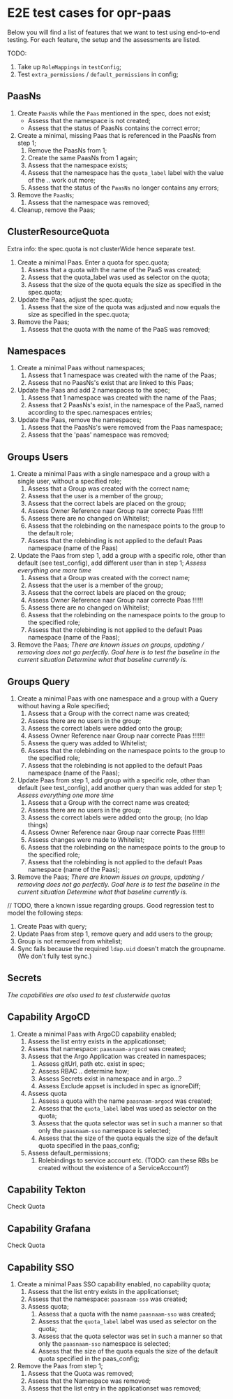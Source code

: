 # E2E test cases for opr-paas

Below you will find a list of features that we want to test using end-to-end testing.
For each feature, the setup and the assessments are listed.

TODO:
1. Take up `RoleMappings` in `testConfig`;
2. Test `extra_permissions` / `default_permissions` in config;

## PaasNs

1. Create `PaasNs` while the `Paas` mentioned in the spec, does not exist;
    * Assess that the namespace is not created;
    * Assess that the status of PaasNs contains the correct error;
2. Create a minimal, missing Paas that is referenced in the PaasNs from step 1;
    1. Remove the PaasNs from 1;
    2. Create the same PaasNs from 1 again;
    3. Assess that the namespace exists;
    4. Assess that the namespace has the `quota_label` label with the value of the .. work out more;
    5. Assess that the status of the `PaasNs` no longer contains any errors;
3. Remove the `PaasNs`;
    1. Assess that the namespace was removed;
4. Cleanup, remove the Paas;

## ClusterResourceQuota

Extra info: the spec.quota is not clusterWide hence separate test.

1. Create a minimal Paas. Enter a quota for spec.quota;
    1. Assess that a quota with the name of the PaaS was created;
    2. Assess that the quota_label was used as selector on the quota;
    3. Assess that the size of the quota equals the size as specified in the spec.quota;
2. Update the Paas, adjust the spec.quota;
    1. Assess that the size of the quota was adjusted and now equals the size as specified in the spec.quota;
3. Remove the Paas;
    1. Assess that the quota with the name of the PaaS was removed;

## Namespaces

1. Create a minimal Paas without namespaces;
    1. Assess that 1 namespace was created with the name of the Paas;
    2. Assess that no PaasNs's exist that are linked to this Paas;
2. Update the Paas and add 2 namespaces to the spec;
    1. Assess that 1 namespace was created with the name of the Paas;
    2. Assess that 2 PaasNs's exist, in the namespace of the PaaS, named according to the spec.namespaces entries;
3. Update the Paas, remove the namespaces;
    1. Assess that the PaasNs's were removed from the Paas namespace;
    2. Assess that the 'paas' namespace was removed;

## Groups Users

1. Create a minimal Paas with a single namespace and a group with a single user, without a specified role;
    1. Assess that a Group was created with the correct name;
    2. Assess that the user is a member of the group;
    3. Assess that the correct labels are placed on the group;
    4. Assess Owner Reference naar Group naar correcte Paas  !!!!!!
    5. Assess there are no changed on Whitelist;
    6. Assess that the rolebinding on the namespace points to the group to the default role;
    7. Assess that the rolebinding is not applied to the default Paas namespace (name of the Paas)
2. Update the Paas from step 1, add a group with a specific role, other than default (see test_config), add different user than in step 1;
    *Assess everything one more time*
    1.  Assess that a Group was created with the correct name;
    2. Assess that the user is a member of the group;
    3. Assess that the correct labels are placed on the group;
    4. Assess Owner Reference naar Group naar correcte Paas  !!!!!!
    5. Assess there are no changed on Whitelist;
    6. Assess that the rolebinding on the namespace points to the group to the specified role;
    7. Assess that the rolebinding is not applied to the default Paas namespace (name of the Paas);
3. Remove the Paas;
   *There are known issues on groups, updating / removing does not go perfectly. Goal here is to test the baseline in the current situation*
   *Determine what that baseline currently is.*

## Groups Query

1. Create a minimal Paas with one namespace and a group with a Query without having a Role specified;
    1. Assess that a Group with the correct name was created;
    2. Assess there are no users in the group;
    3. Assess the correct labels were added onto the group;
    4. Assess Owner Reference naar Group naar correcte Paas    !!!!!!!
    5. Assess the query was added to Whitelist;
    6. Assess that the rolebinding on the namespace points to the group to the specified role;
    7. Assess that the rolebinding is not applied to the default Paas namespace (name of the Paas);
2. Update Paas from step 1, add group with a specific role, other than default (see test_config), add another query than was added for step 1;
    *Assess everything one more time*
    1. Assess that a Group with the correct name was created;
    2. Assess there are no users in the group;
    3. Assess the correct labels were added onto the group; (no ldap things)
    4. Assess Owner Reference naar Group naar correcte Paas   !!!!!!!
    5. Assess changes were made to Whitelist;
    6. Assess that the rolebinding on the namespace points to the group to the specified role;
    7. Assess that the rolebinding is not applied to the default Paas namespace (name of the Paas);
3. Remove the Paas;
   *There are known issues on groups, updating / removing does not go perfectly. Goal here is to test the baseline in the current situation*
   *Determine what that baseline currently is.*


// TODO, there a known issue regarding groups. Good regression test to model the following steps:
1. Create Paas with query;
2. Update Paas from step 1, remove query and add users to the group;
3. Group is not removed from whitelist;
4. Sync fails because the required `ldap.uid` doesn't match the groupname. (We don't fully test sync.)

## Secrets

*The capabilities are also used to test clusterwide quotas*

## Capability ArgoCD

1. Create a minimal Paas with ArgoCD capability enabled;
    1. Assess the list entry exists in the applicationset;
    2. Assess that namespace: `paasnaam-argocd` was created;
    3. Assess that the Argo Application was created in namespaces;
        1. Assess gitUrl, path etc. exist in spec;
        2. Assess RBAC .. determine how;
        3. Assess Secrets exist in namespace and in argo...?
        4. Assess Exclude appset is included in spec as ignoreDiff;
    4. Assess quota
        1. Assess a quota with the name `paasnaam-argocd` was created;
        2. Assess that the `quota_label` label was used as selector on the quota;
        3. Assess that the quota selector was set in such a manner so that only the `paasnaam-sso` namespace is selected;
        4. Assess that the size of the quota equals the size of the default quota specified in the paas_config;
    5. Assess default_permissions;
        1. Rolebindings to service account etc. (TODO: can these RBs be created without the existence of a ServiceAccount?)

## Capability Tekton

Check Quota


## Capability Grafana

Check Quota


## Capability SSO

1. Create a minimal Paas SSO capability enabled, no capability quota;
    1. Assess that the list entry exists in the applicationset;
    2. Assess that the namespace: `paasnaam-sso` was created;
    3. Assess quota;
        1. Assess that a quota with the name `paasnaam-sso` was created;
        2. Assess that the `quota_label` label was used as selector on the quota;
        3. Assess that the quota selector was set in such a manner so that only the `paasnaam-sso` namespace is selected;
        4. Assess that the size of the quota equals the size of the default quota specified in the paas_config;
2. Remove the Paas from step 1;
    1. Assess that the Quota was removed;
    2. Assess that the Namespace was removed;
    3. Assess that the list entry in the applicationset was removed;